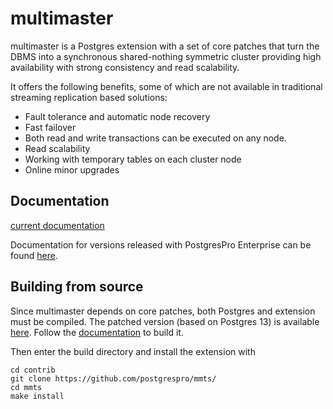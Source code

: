 # multimaster

multimaster is a Postgres extension with a set of core patches that turn the
DBMS into a synchronous shared-nothing symmetric cluster providing high
availability with strong consistency and read scalability.

It offers the following benefits, some of which are not available in traditional streaming replication based solutions:
* Fault tolerance and automatic node recovery
* Fast failover
* Both read and write transactions can be executed on any node.
* Read scalability
* Working with temporary tables on each cluster node
* Online minor upgrades

## Documentation

[current documentation](https://postgrespro.github.io/mmts/)

Documentation for versions released with PostgresPro Enterprise can be found
[here](https://postgrespro.ru/docs/enterprise/current/multimaster?lang=en).

## Building from source

Since multimaster depends on core patches, both Postgres and extension must be compiled. The patched version (based on Postgres 13) is available [here](https://github.com/postgrespro/postgres_cluster/tree/rel13_mm_2). Follow the [documentation](https://www.postgresql.org/docs/current/installation.html) to build it.

Then enter the build directory and install the extension with
```shell
cd contrib
git clone https://github.com/postgrespro/mmts/
cd mmts
make install
```
